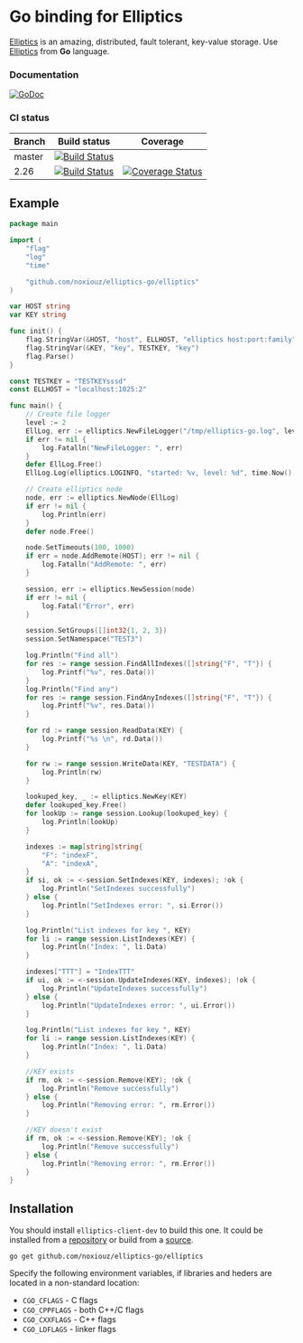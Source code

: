 # Go binding for Elliptics

[Elliptics](https://github.com/reverbrain/elliptics) is an amazing, distributed, fault tolerant, key-value storage.
Use [Elliptics](https://github.com/reverbrain/elliptics) from **Go** language.

### Documentation

[![GoDoc](https://godoc.org/github.com/noxiouz/elliptics-go/elliptics?status.png)](https://godoc.org/github.com/noxiouz/elliptics-go/elliptics)

### CI status

Branch  | Build status | Coverage
------------- | ------------- | -------
master  | [![Build Status](https://travis-ci.org/noxiouz/elliptics-go.png?branch=master)](https://travis-ci.org/noxiouz/elliptics-go?branch=master) |
2.26    |  [![Build Status](https://travis-ci.org/noxiouz/elliptics-go.svg?branch=2.26)](https://travis-ci.org/noxiouz/elliptics-go?branch=2.26) | [![Coverage Status](https://img.shields.io/coveralls/noxiouz/elliptics-go.svg)](https://coveralls.io/r/noxiouz/elliptics-go)





## Example

``` go
package main

import (
	"flag"
	"log"
	"time"

	"github.com/noxiouz/elliptics-go/elliptics"
)

var HOST string
var KEY string

func init() {
	flag.StringVar(&HOST, "host", ELLHOST, "elliptics host:port:family")
	flag.StringVar(&KEY, "key", TESTKEY, "key")
	flag.Parse()
}

const TESTKEY = "TESTKEYsssd"
const ELLHOST = "localhost:1025:2"

func main() {
	// Create file logger
	level := 2
	EllLog, err := elliptics.NewFileLogger("/tmp/elliptics-go.log", level)
	if err != nil {
		log.Fatalln("NewFileLogger: ", err)
	}
	defer EllLog.Free()
	EllLog.Log(elliptics.LOGINFO, "started: %v, level: %d", time.Now(), level)

	// Create elliptics node
	node, err := elliptics.NewNode(EllLog)
	if err != nil {
		log.Println(err)
	}
	defer node.Free()

	node.SetTimeouts(100, 1000)
	if err = node.AddRemote(HOST); err != nil {
		log.Fatalln("AddRemote: ", err)
	}

	session, err := elliptics.NewSession(node)
	if err != nil {
		log.Fatal("Error", err)
	}

	session.SetGroups([]int32{1, 2, 3})
	session.SetNamespace("TEST3")

	log.Println("Find all")
	for res := range session.FindAllIndexes([]string{"F", "T"}) {
		log.Printf("%v", res.Data())
	}
	log.Println("Find any")
	for res := range session.FindAnyIndexes([]string{"F", "T"}) {
		log.Printf("%v", res.Data())
	}

	for rd := range session.ReadData(KEY) {
		log.Printf("%s \n", rd.Data())
	}

	for rw := range session.WriteData(KEY, "TESTDATA") {
		log.Println(rw)
	}

	lookuped_key, _ := elliptics.NewKey(KEY)
	defer lookuped_key.Free()
	for lookUp := range session.Lookup(lookuped_key) {
		log.Println(lookUp)
	}

	indexes := map[string]string{
		"F": "indexF",
		"A": "indexA",
	}
	if si, ok := <-session.SetIndexes(KEY, indexes); !ok {
		log.Println("SetIndexes successfully")
	} else {
		log.Println("SetIndexes error: ", si.Error())
	}

	log.Println("List indexes for key ", KEY)
	for li := range session.ListIndexes(KEY) {
		log.Println("Index: ", li.Data)
	}

	indexes["TTT"] = "IndexTTT"
	if ui, ok := <-session.UpdateIndexes(KEY, indexes); !ok {
		log.Println("UpdateIndexes successfully")
	} else {
		log.Println("UpdateIndexes error: ", ui.Error())
	}

	log.Println("List indexes for key ", KEY)
	for li := range session.ListIndexes(KEY) {
		log.Println("Index: ", li.Data)
	}

	//KEY exists
	if rm, ok := <-session.Remove(KEY); !ok {
		log.Println("Remove successfully")
	} else {
		log.Println("Removing error: ", rm.Error())
	}

	//KEY doesn't exist
	if rm, ok := <-session.Remove(KEY); !ok {
		log.Println("Remove successfully")
	} else {
		log.Println("Removing error: ", rm.Error())
	}
}
```

## Installation

You should install `elliptics-client-dev` to build this one.
It could be installed from a [repository](http://repo.reverbrain.com)
or build from a [source](https://github.com/reverbrain/elliptics).
```
go get github.com/noxiouz/elliptics-go/elliptics
```

Specify the following environment variables, if libraries and heders are located in a non-standard location:

 * `CGO_CFLAGS` - C flags
 * `CGO_CPPFLAGS` - both C++/C flags
 * `CGO_CXXFLAGS` - C++ flags
 * `CGO_LDFLAGS` - linker flags

